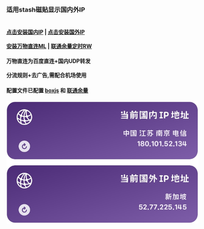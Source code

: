 ### 适用stash磁贴显示国内外IP  
#### <br/>[点击安装国内IP](https://link.stash.ws/install-override/raw.githubusercontent.com/LYJ01X/stash/main/stoverride/gnip.stoverride)  |  [点击安装国外IP](https://link.stash.ws/install-override/raw.githubusercontent.com/LYJ01X/stash/main/stoverride/gwip.stoverride) <br /><br />[安装万物直连ML](https://link.stash.ws/install-config/raw.githubusercontent.com/LYJ01X/stash/main/yaml/万物直连.yaml) |  [联通余量定时RW](https://link.stash.ws/install-override/raw.githubusercontent.com/LYJ01X/stash/main/stoverride/ltylcx.stoverride)<br />
#### 万物直连为百度直连+国内UDP转发<br /><br />分流规则+去广告,需配合机场使用<br />
#### 配置文件已配置 [boxjs](http://boxjs.com/#/) 和 [联通余量](http://boxjs.com/#/app/ChinaUnicom.10010v4)<br />
<img src="/jpg/IP.jpg" alt="Alt text"/>
